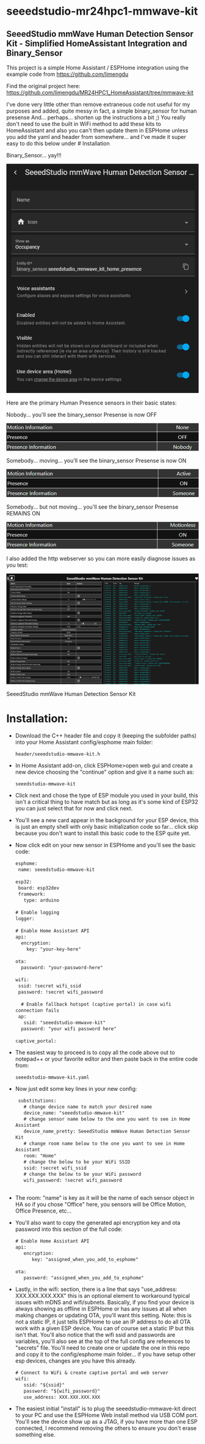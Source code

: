 # seeedstudio-mr24hpc1-mmwave-kit
## SeeedStudio mmWave Human Detection Sensor Kit - Simplified HomeAssistant Integration and Binary_Sensor

This project is a simple Home Assistant / ESPHome integration using the example code from https://github.com/limengdu

Find the original project here:
https://github.com/limengdu/MR24HPC1_HomeAssistant/tree/mmwave-kit

I've done very little other than remove extraneous code not useful for my purposes and added, quite messy in fact, a simple binary_sensor for human presense
And... perhaps... shorten up the instructions a bit ;) You really don't need to use the built in WiFi method to add these kits to HomeAssistant and also you can't then update them in ESPHome unless you add the yaml and header from somewhere... and I've made it super easy to do this below under # Installation

Binary_Sensor... yay!!!

![ESP Capive Portal](/static/images/Binary_Sensor.png)

Here are the primary Human Presence sensors in their basic states:

Nobody... you'll see the binary_sensor Presense is now OFF

![ESPHome HA Integration](/static/images/Nobody%20-%20Binary_Sensor%3DOFF.png)

Somebody... moving... you'll see the binary_sensor Presense is now ON

![ESPHome HA Integration](/static/images/Someone%2BActive%20-%20Binary_Sensor%3DON.png)

Somebody... but not moving... you'll see the binary_sensor Presense REMAINS ON

![ESPHome HA Integration](/static/images/Someone%2BMotionless%20-%20Binary_Sensor%3DON.png)

I also added the http webserver so you can more easily diagnose issues as you test:

![ESP Capive Portal](/static/images/ESP32%20Captive%20Portal.png)

SeeedStudio mmWave Human Detection Sensor Kit

# Installation:
 * Download the C++ header file and copy it (keeping the subfolder paths) into your Home Assistant config/esphome main folder:

   ```
   header/seeedstudio-mmwave-kit.h
   
   ```
 
 * In Home Assistant add-on, click ESPHome>open web gui and create a new device choosing the "continue" option and give it a name such as:

   ```
   seeedstudio-mmwave-kit
   
   ```

* Click next and chose the type of ESP module you used in your build, this isn't a critical thing to have match but as long as it's some kind of ESP32 you can just select that for now and click next.
* You'll see a new card appear in the background for your ESP device, this is just an empty shell with only basic initialization code so far... click skip because you don't want to install this basic code to the ESP quite yet.
* Now click edit on your new sensor in ESPHome and you'll see the basic code:
   ```
   esphome:
    name: seeedstudio-mmwave-kit

   esp32:
    board: esp32dev
    framework:
      type: arduino

   # Enable logging
   logger:

   # Enable Home Assistant API
   api:
     encryption:
       key: "your-key-here"

   ota:
     password: "your-password-here"

   wifi:
    ssid: !secret wifi_ssid
    password: !secret wifi_password

     # Enable fallback hotspot (captive portal) in case wifi connection fails
    ap:
      ssid: "seeedstudio-mmwave-kit"
     password: "your wifi password here"

   captive_portal:
   ```

* The easiest way to proceed is to copy all the code above out to notepad++ or your favorite editor and then paste back in the entire code from:
   ```
   seeedstudio-mmwave-kit.yaml
   ```
* Now just edit some key lines in your new config:

   ```
    substitutions:
      # change device name to match your desired name
      device_name: "seeedstudio-mmwave-kit"
      # change sensor name below to the one you want to see in Home Assistant
      device_name_pretty: SeeedStudio mmWave Human Detection Sensor Kit
      # change room name below to the one you want to see in Home Assistant
      room: "Home"
      # change the below to be your WiFi SSID
      ssid: !secret wifi_ssid
      # change the below to be your WiFi password
      wifi_password: !secret wifi_password
      
   ```
* The room: "name" is key as it will be the name of each sensor object in HA so if you chose "Office" here, you sensors will be Office Motion, Office Presence, etc...

* You'll also want to copy the generated api encryption key and ota password into this section of the full code:

   ```
   # Enable Home Assistant API
   api:
      encryption:
         key: "assigned_when_you_add_to_esphome"

   ota:
      password: "assigned_when_you_add_to_esphome"
   ```

* Lastly, in the wifi: section, there is a line that says "use_address: XXX.XXX.XXX.XXX" this is an optional element to workaround typical issues with mDNS and wifi/subnets. Basically, if you find your device is always showing as offline in ESPHome or has any issues at all when making changes or updating OTA, you'll want this setting. Note: this is not a static IP, it just tells ESPHome to use an IP address to do all OTA work with a given ESP device. You can of course set a static IP but this isn't that. You'll also notice that the wifi ssid and passwords are variables, you'll also see at the top of the full config are references to "secrets" file. You'll need to create one or update the one in this repo and copy it to the config/esphome main folder... if you have setup other esp devices, changes are you have this already.

   ```
   # Connect to WiFi & create captive portal and web server
   wifi:
      ssid: "${ssid}"
      password: "${wifi_password}"
      use_address: XXX.XXX.XXX.XXX
   ```
* The easiest initial "install" is to plug the seeedstudio-mmwave-kit direct to your PC and use the ESPHome Web install method via USB COM port. You'll see the device show up as a JTAG, if you have more than one ESP connected, I recommend removing the others to ensure you don't erase something else.
